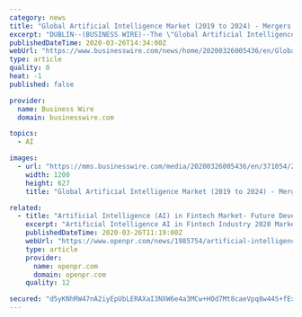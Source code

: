 ```yaml
---
category: news
title: "Global Artificial Intelligence Market (2019 to 2024) - Mergers & Acquisitions, Partnerships, and Expansion in the Industry - ResearchAndMarkets.com"
excerpt: "DUBLIN--(BUSINESS WIRE)--The \"Global Artificial Intelligence (AI) Market: Investments vs Potential\" report has been added to ResearchAndMarkets.com's offering. The scope of this report is broad and covers the global markets for artificial intelligence ..."
publishedDateTime: 2020-03-26T14:34:00Z
webUrl: "https://www.businesswire.com/news/home/20200326005436/en/Global-Artificial-Intelligence-Market-2019-2024--"
type: article
quality: 0
heat: -1
published: false

provider:
  name: Business Wire
  domain: businesswire.com

topics:
  - AI

images:
  - url: "https://mms.businesswire.com/media/20200326005436/en/371054/23/ResearchAndMarkets_800px.jpg"
    width: 1200
    height: 627
    title: "Global Artificial Intelligence Market (2019 to 2024) - Mergers & Acquisitions, Partnerships, and Expansion in the Industry - ResearchAndMarkets.com"

related:
  - title: "Artificial Intelligence (AI) in Fintech Market- Future Developments, Trends, Share, Size and Manufacturers Analysis"
    excerpt: "Artificial Intelligence AI in Fintech Industry 2020 Market Research Report A new report added by DeepResearchReports com to its research database Artificial Intelligence in Medicine Market is segmented by Regions Countries All the key market aspects that influence the Artificial"
    publishedDateTime: 2020-03-26T11:19:00Z
    webUrl: "https://www.openpr.com/news/1985754/artificial-intelligence-ai-in-fintech-market-future"
    type: article
    provider:
      name: openpr.com
      domain: openpr.com
    quality: 12

secured: "d5yKNhRW47nA2iyEpUbLERAXaI3NXW6e4a3MCw+HOd7Mt8caeVpq8w44S+fEx9Vj0uCLSsBWcpi+nW0psWy/jQdPAI6uVQxN2p7bImP1SFDhMZIA5yQg+t2OI205EyDR0Xhxjp1j+1OzdJW2z52CMDFIx+R1aPUQqHUM0RB5D7RhP7ioXjTPDBBtGTVserWdqp6MFattlSDy34sea8UlATlmDcuvYJpzt3uX6aTnUPPR6d8cGg4k+xHe2EeD1sC4/w3lOAU68tIgHCMwikEE/mMHOfOwBvn5uuu1m88boziIXHPtukH35G53civ9Yl2Y;506uu7WnW1P/Rq602b65sg=="
---
```


